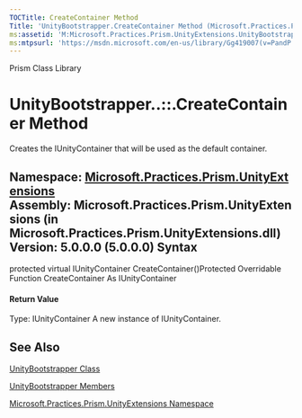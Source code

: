 ```yaml
---
TOCTitle: CreateContainer Method
Title: 'UnityBootstrapper.CreateContainer Method (Microsoft.Practices.Prism.UnityExtensions)'
ms:assetid: 'M:Microsoft.Practices.Prism.UnityExtensions.UnityBootstrapper.CreateContainer'
ms:mtpsurl: 'https://msdn.microsoft.com/en-us/library/Gg419007(v=PandP.50)'
---
```


Prism Class Library

UnityBootstrapper..::.CreateContainer Method
============================================

Creates the IUnityContainer that will be used as the default container.

**Namespace:** [Microsoft.Practices.Prism.UnityExtensions](https://msdn.microsoft.com/n:microsoft.practices.prism.unityextensions)
**Assembly:** Microsoft.Practices.Prism.UnityExtensions (in Microsoft.Practices.Prism.UnityExtensions.dll) Version: 5.0.0.0 (5.0.0.0)
Syntax
------

<span id="syntaxToggle"></span>protected virtual IUnityContainer CreateContainer()Protected Overridable Function CreateContainer As IUnityContainer
#### Return Value

Type: IUnityContainer
A new instance of IUnityContainer.

See Also
--------

<span id="seeAlsoToggle"></span>
[UnityBootstrapper Class](https://msdn.microsoft.com/t:microsoft.practices.prism.unityextensions.unitybootstrapper)

[UnityBootstrapper Members](https://msdn.microsoft.com/allmembers.t:microsoft.practices.prism.unityextensions.unitybootstrapper)

[Microsoft.Practices.Prism.UnityExtensions Namespace](https://msdn.microsoft.com/n:microsoft.practices.prism.unityextensions)

